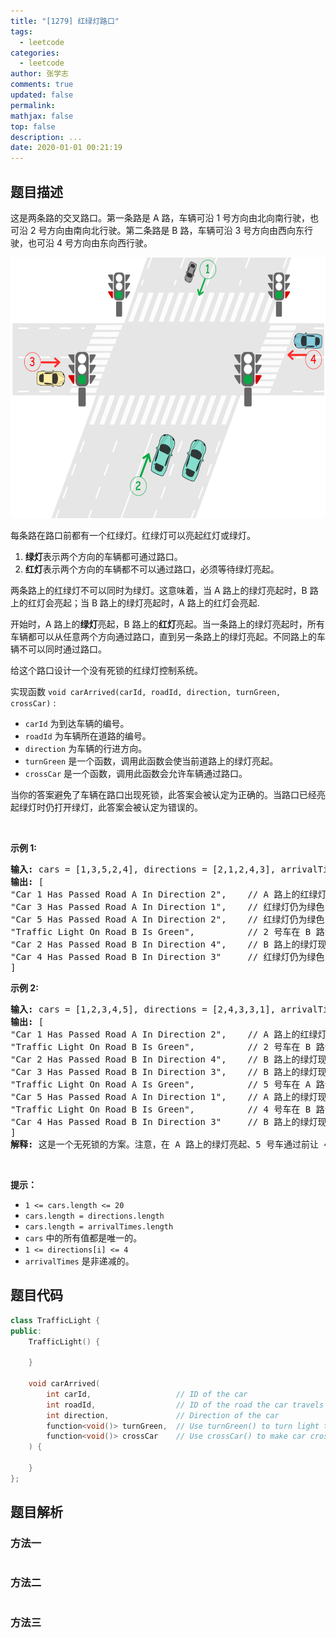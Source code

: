 ```yaml
---
title: "[1279] 红绿灯路口"
tags:
  - leetcode
categories:
  - leetcode
author: 张学志
comments: true
updated: false
permalink:
mathjax: false
top: false
description: ...
date: 2020-01-01 00:21:19
---
```


## 题目描述

<p>这是两条路的交叉路口。第一条路是 A 路，车辆可沿&nbsp;1 号方向由北向南行驶，也可沿&nbsp;2 号方向由南向北行驶。第二条路是 B 路，车辆可沿&nbsp;3 号方向由西向东行驶，也可沿 4 号方向由东向西行驶。</p>

<p><img alt="" src="https://raw.githubusercontent.com/algoboy101/note_blog_leetcode/master/imgs/exp.png" style="height:417px; width:600px" /></p>

<p>每条路在路口前都有一个红绿灯。红绿灯可以亮起红灯或绿灯。</p>

<ol>
	<li><strong>绿灯</strong>表示两个方向的车辆都可通过路口。</li>
	<li><strong>红灯</strong>表示两个方向的车辆都不可以通过路口，必须等待绿灯亮起。</li>
</ol>

<p>两条路上的红绿灯不可以同时为绿灯。这意味着，当 A 路上的绿灯亮起时，B 路上的红灯会亮起；当 B&nbsp;路上的绿灯亮起时，A&nbsp;路上的红灯会亮起.</p>

<p>开始时，A 路上的<strong>绿灯</strong>亮起，B 路上的<strong>红灯</strong>亮起。当一条路上的绿灯亮起时，所有车辆都可以从任意两个方向通过路口，直到另一条路上的绿灯亮起。不同路上的车辆不可以同时通过路口。</p>

<p>给这个路口设计一个没有死锁的红绿灯控制系统。</p>

<p>实现函数&nbsp;<code>void carArrived(carId, roadId, direction, turnGreen, crossCar)</code>&nbsp;:</p>

<ul>
	<li><code>carId</code>&nbsp;为到达车辆的编号。</li>
	<li><code>roadId</code>&nbsp;为车辆所在道路的编号。</li>
	<li><code>direction</code>&nbsp;为车辆的行进方向。</li>
	<li><code>turnGreen</code>&nbsp;是一个函数，调用此函数会使当前道路上的绿灯亮起。</li>
	<li><code>crossCar</code>&nbsp;是一个函数，调用此函数会允许车辆通过路口。</li>
</ul>

<p>当你的答案避免了车辆在路口出现死锁，此答案会被认定为正确的。当路口已经亮起绿灯时仍打开绿灯，此答案会被认定为错误的。</p>

<p>&nbsp;</p>

<p><strong>示例 1:</strong></p>

<pre>
<strong>输入:</strong> cars = [1,3,5,2,4], directions = [2,1,2,4,3], arrivalTimes = [10,20,30,40,50]
<strong>输出:</strong> [
&quot;Car 1 Has Passed Road A In Direction 2&quot;,    // A 路上的红绿灯为绿色，1 号车可通过路口。
&quot;Car 3 Has Passed Road A In Direction 1&quot;,    // 红绿灯仍为绿色，3 号车通过路口。
&quot;Car 5 Has Passed Road A In Direction 2&quot;,    // 红绿灯仍为绿色，5 号车通过路口。
&quot;Traffic Light On Road B Is Green&quot;,          // 2 号车在 B 路请求绿灯。
&quot;Car 2 Has Passed Road B In Direction 4&quot;,    // B 路上的绿灯现已亮起，2 号车通过路口。
&quot;Car 4 Has Passed Road B In Direction 3&quot;     // 红绿灯仍为绿色，4 号车通过路口。
]
</pre>

<p><strong>示例 2:</strong></p>

<pre>
<strong>输入:</strong> cars = [1,2,3,4,5], directions = [2,4,3,3,1], arrivalTimes = [10,20,30,40,40]
<strong>输出:</strong> [
&quot;Car 1 Has Passed Road A In Direction 2&quot;,    // A 路上的红绿灯为绿色，1 号车可通过路口。
&quot;Traffic Light On Road B Is Green&quot;,          // 2 号车在 B 路请求绿灯。
&quot;Car 2 Has Passed Road B In Direction 4&quot;,    // B 路上的绿灯现已亮起，2 号车通过路口。
&quot;Car 3 Has Passed Road B In Direction 3&quot;,    // B 路上的绿灯现已亮起，3 号车通过路口。
&quot;Traffic Light On Road A Is Green&quot;,          // 5 号车在 A 路请求绿灯。
&quot;Car 5 Has Passed Road A In Direction 1&quot;,    // A 路上的绿灯现已亮起，5 号车通过路口。
&quot;Traffic Light On Road B Is Green&quot;,          // 4 号车在 B 路请求绿灯。4 号车在路口等灯，直到 5 号车通过路口，B 路的绿灯亮起。
&quot;Car 4 Has Passed Road B In Direction 3&quot;     // B 路上的绿灯现已亮起，4 号车通过路口。
]
<strong>解释:</strong> 这是一个无死锁的方案。注意，在 A 路上的绿灯亮起、5 号车通过前让 4 号车通过，也是一个<strong>正确</strong>且<strong>可</strong><strong>被接受</strong>的方案。
</pre>

<p>&nbsp;</p>

<p><strong>提示：</strong></p>

<ul>
	<li><code>1 &lt;= cars.length &lt;= 20</code></li>
	<li><code>cars.length = directions.length</code></li>
	<li><code>cars.length = arrivalTimes.length</code></li>
	<li><code>cars</code>&nbsp;中的所有值都是唯一的。</li>
	<li><code>1 &lt;= directions[i] &lt;= 4</code></li>
	<li><code>arrivalTimes</code> 是非递减的。</li>
</ul>


## 题目代码

```cpp
class TrafficLight {
public:
    TrafficLight() {
        
    }

    void carArrived(
        int carId,                   // ID of the car
        int roadId,                  // ID of the road the car travels on. Can be 1 (road A) or 2 (road B)
        int direction,               // Direction of the car
        function<void()> turnGreen,  // Use turnGreen() to turn light to green on current road
        function<void()> crossCar    // Use crossCar() to make car cross the intersection
    ) {
        
    }
};
```

## 题目解析

### 方法一

```cpp

```

### 方法二

```cpp

```

### 方法三

```cpp

```

